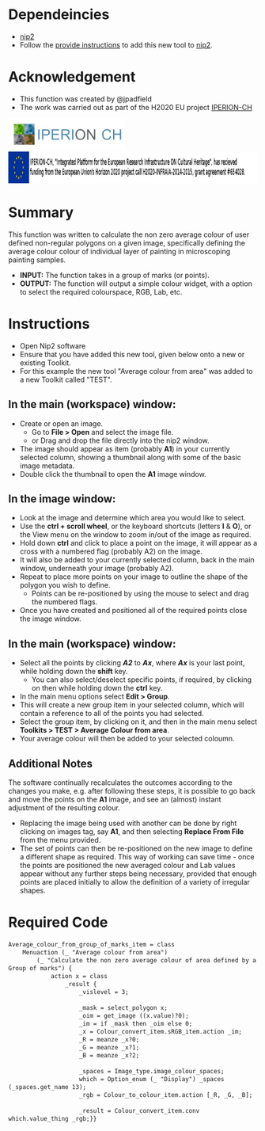 # Dependeincies
* [nip2](https://github.com/libvips/nip2)
* Follow the [provide instructions](https://github.com/jpadfield/nip2-extras/blob/master/README.md) to add this new tool to [nip2](https://github.com/libvips/nip2). 

# Acknowledgement
* This function was created by @jpadfield
* The work was carried out as part of the H2020 EU project [IPERION-CH](http://www.iperionch.eu/)
<img src="https://github.com/jpadfield/nip2-extras/blob/master/graphics/IPERION-CH_logo_trans.png" height="64" alt="IPERION-CH Logo">
<img src="https://github.com/jpadfield/nip2-extras/blob/master/graphics/iperion-ch-eu-tag_black.png" height="64" alt="IPERION-CH Grant Info">

# Summary
This function was written to calculate the non zero average colour of user defined non-regular polygons on a given image, specifically defining the average colour colour of individual layer of painting in microscoping painting samples.
* **INPUT:** The function takes in a group of marks (or points).
* **OUTPUT:** The function will output a simple colour widget, with a option to select the required colourspace, RGB, Lab, etc.

# Instructions
* Open Nip2 software
* Ensure that you have added this new tool, given below onto a new or existing Toolkit.
* For this example the new tool "Average colour from area" was added to a new Toolkit called "TEST".
## In the main (workspace) window:
* Create or open an image.
  * Go to **File > Open** and select the image file.
  * or Drag and drop the file directly into the nip2 window.
* The image should appear as item (probably **A1**) in your currently selected column, showing a thumbnail along with some of the basic image metadata.
* Double click the thumbnail to open the **A1** image window.
## In the image window:
* Look at the image and determine which area you would like to select.
* Use the **ctrl + scroll wheel**, or the keyboard shortcuts (letters **I** & **O**), or the View menu on the window to zoom in/out of the image as required.
* Hold down **ctrl** and click to place a point on the image, it will appear as a cross with a numbered flag (probably A2) on the image.
* It will also be added to your currently selected column, back in the main window, underneath your image (probably A2).
* Repeat to place more points on your image to outline the shape of the polygon you wish to define. 
  * Points can be re-positioned by using the mouse to select and drag the numbered flags.
* Once you have created and positioned all of the required points close the image window.
## In the main (workspace) window:
* Select all the points by clicking ***A2*** to ***Ax***, where ***Ax*** is your last point, while holding down the **shift** key.
  * You can also select/deselect specific points, if required, by clicking on then while holding down the **ctrl** key.
* In the main menu options select **Edit > Group**.
* This will create a new group item in your selected column, which will contain a reference to all of the points you had selected.
* Select the group item, by clicking on it, and then in the main menu select **Toolkits > TEST > Average Colour from area**.
* Your average colour will then be added to your selected coloumn.
## Additional Notes 
The software continually recalculates the outcomes according to the changes you make, e.g. after following these steps, it is possible to go back and move the points on the **A1** image, and see an (almost) instant adjustment of the resulting colour.
* Replacing the image being used with another can be done by right clicking on images tag, say **A1**, and then selecting **Replace From File** from the menu provided.
* The set of points can then be re-positioned on the new image to define a different shape as required.
This way of working can save time - once the points are positioned the new averaged colour and Lab values appear without any further steps being necessary, provided that enough points are placed initially to allow the definition of a variety of irregular shapes.

# Required Code
```
Average_colour_from_group_of_marks_item = class
	Menuaction (_ "Average colour from area") 
		(_ "Calculate the non zero average colour of area defined by a Group of marks") {
			action x = class
				_result {
					_vislevel = 3; 
					
					_mask = select_polygon x;
					_oim = get_image ((x.value)?0);
					_im = if _mask then _oim else 0;
					_x = Colour_convert_item.sRGB_item.action _im;
					_R = meanze _x?0;
					_G = meanze _x?1;
					_B = meanze _x?2; 
					
					_spaces = Image_type.image_colour_spaces;
					which = Option_enum (_ "Display") _spaces (_spaces.get_name 13);
					_rgb = Colour_to_colour_item.action [_R, _G, _B];
					
					_result = Colour_convert_item.conv which.value_thing _rgb;}}
```
